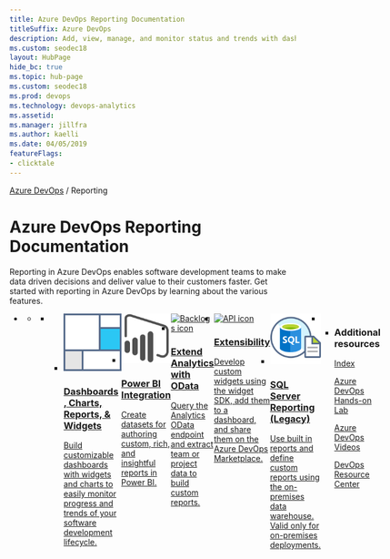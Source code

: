 ```yaml
---
title: Azure DevOps Reporting Documentation 
titleSuffix: Azure DevOps
description: Add, view, manage, and monitor status and trends with dashboards, widgets, the Analytics Service and Power BI
ms.custom: seodec18
layout: HubPage 
hide_bc: true
ms.topic: hub-page
ms.custom: seodec18
ms.prod: devops 
ms.technology: devops-analytics
ms.assetid:  
ms.manager: jillfra 
ms.author: kaelli 
ms.date: 04/05/2019
featureFlags:
- clicktale 
---
```



<p><a href="/azure/devops/index">Azure DevOps</a>  /  Reporting</p>
<div id="main" class="v2">
    <div class="container">
        <h1>Azure DevOps Reporting Documentation</h1>
        <p>Reporting in Azure DevOps enables software development teams to make data driven decisions and deliver value to their customers faster. Get started with reporting in Azure DevOps by learning about the various features. </p>
        <ul class="pivots">
            <li>
                <a href="#index"></a>
                <ul id="index">
                    <li class="panelItem" data-index="0">
                        <a class="singlePanelNavItem selected" style="display: none" href="#indexA" data-linktype="self-bookmark"></a>
                        <ul class="panelContent singlePanelContent" id="indexA" style="margin-top: 0px; display: flex; float: left; border: none;">
                            <li class="fullSpan">
                                <a href="#index1"></a>
                                <ul id="index1" class="cardsF panelContent singlePanelContent cols cols4" style="float: left; display: flex!important;">
                                    <li>
                                        <a href="/azure/devops/report/dashboards/index">
                                            <div class="cardSize">
                                                <div class="cardPadding">
                                                    <div class="card">
                                                        <div class="cardImageOuter">
                                                            <div class="cardImage">
                                                                <img src="../_img/index/i_dashboard.svg" alt="Dashboards icon" />
                                                            </div>
                                                        </div>
                                                        <div class="cardText">
                                                            <h3>Dashboards, Charts, Reports, & Widgets</h3>
                                                            <p>Build customizable dashboards with widgets and charts to easily monitor progress and trends of your software development lifecycle.</p>
                                                        </div>
                                                    </div>
                                                </div>
                                            </div>
                                        </a>
                                    </li>
                                    <li>
                                        <a href="/azure/devops/report/powerbi/index">
                                            <div class="cardSize">
                                                <div class="cardPadding">
                                                    <div class="card">
                                                        <div class="cardImageOuter">
                                                            <div class="cardImage">
                                                                <img src="../_img/index/logo_power-bi.svg" alt="Power BI logo" />
                                                            </div>
                                                        </div>
                                                        <div class="cardText">
                                                            <h3>Power BI Integration</h3>
                                                            <p>Create datasets for authoring custom, rich, and insightful reports in Power BI.  </p>
                                                        </div>
                                                    </div>
                                                </div>
                                            </div>
                                        </a>
                                    </li>
                                    <li>
                                        <a href="/azure/devops/report/extend-analytics/index">
                                            <div class="cardSize">
                                                <div class="cardPadding">
                                                    <div class="card">
                                                        <div class="cardImageOuter">
                                                            <div class="cardImage">
                                                                <img src="https://docs.microsoft.com/media/common/i_extensions.svg" alt="Backlogs icon" />
                                                            </div>
                                                        </div>
                                                        <div class="cardText">
                                                            <h3>Extend Analytics with OData</h3>
                                                            <p>Query the Analytics OData endpoint and extract team or project data to build custom reports.</p>
                                                        </div>
                                                    </div>
                                                </div>
                                            </div>
                                        </a>
                                    </li>
                                    <li>
                                        <a href="/azure/devops/extend/develop/add-dashboard-widget">
                                            <div class="cardSize">
                                                <div class="cardPadding">
                                                    <div class="card">
                                                        <div class="cardImageOuter">
                                                            <div class="cardImage">
                                                                <img src="https://docs.microsoft.com/media/common/i_api.svg" alt="API icon" />
                                                            </div>
                                                        </div>
                                                        <div class="cardText">
                                                            <h3>Extensibility</h3>
															<p>Develop custom widgets using the widget SDK, add them to a dashboard, and share them on the Azure DevOps Marketplace.</p>
                                                        </div>
                                                    </div>
                                                </div>
                                            </div>
                                        </a>
                                    </li>
                                    <li>
                                        <a href="/azure/devops/report/sql-reports/index">
                                            <div class="cardSize">
                                                <div class="cardPadding">
                                                    <div class="card">
                                                        <div class="cardImageOuter">
                                                            <div class="cardImage">
                                                                <img src="../_img/index/sql-server-reporting.svg" alt="SQL Server Reporting icon" />
                                                            </div>
                                                        </div>
                                                        <div class="cardText">
                                                            <h3>SQL Server Reporting (Legacy)</h3>
															<p>Use built in reports and define custom reports using the on-premises data warehouse. Valid only for on-premises deployments.</p>
                                                        </div>
                                                    </div>
                                                </div>
                                            </div>
                                        </a>
                                    </li>
                                </ul>
                            <li class="fullSpan">
                                <a href="#index5"></a>
                                <ul id="index5" class="cardsW cols cols3 panelContent" style="float: left; display: flex;">
                                    <li>
                                        <div class="cardSize">
                                            <div class="cardPadding">
                                                <div class="card">
                                                    <div class="cardText">
                                                        <h3>Additional resources</h3>
                                                        <p><a href="/azure/devops/index-all">Index</a></p>
                                                        <p><a href="https://www.azuredevopslabs.com/">Azure DevOps Hands-on Lab</a></p>
                                                        <p><a href="https://www.youtube.com/channel/UC-ikyViYMM69joIAv7dlMsA">Azure DevOps Videos</a></p>
                                                        <p><a href="/azure/devops/learn/">DevOps Resource Center</a></p>
                                                    </div>
                                                </div>
                                            </div>
                                        </div>
                                    </li>
                                </ul>
                            </li>
                        </ul>
                    </li>
                </ul>
            </li>
        </ul>
    </div>
</div>
